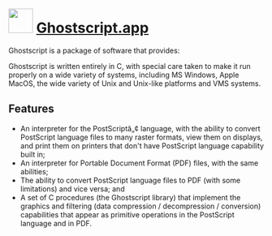 ﻿# <img src="https://cdn.rawgit.com/chocolatey/chocolatey-coreteampackages/edba4a5849ff756e767cba86641bea97ff5721fe/icons/ghostscript.svg" width="48" height="48"/> [Ghostscript.app](https://chocolatey.org/packages/Ghostscript.app)


Ghostscript is a package of software that provides:

Ghostscript is written entirely in C, with special care taken to make it run properly on a wide variety of systems, including MS Windows, Apple MacOS, the wide variety of Unix and Unix-like platforms and VMS systems.

## Features
* An interpreter for the PostScriptâ„¢ language, with the ability to convert PostScript language files to many raster formats, view them on displays, and print them on printers that don't have PostScript language capability built in;
* An interpreter for Portable Document Format (PDF) files, with the same abilities;
* The ability to convert PostScript language files to PDF (with some limitations) and vice versa; and
* A set of C procedures (the Ghostscript library) that implement the graphics and filtering (data compression / decompression / conversion) capabilities that appear as primitive operations in the PostScript language and in PDF.

